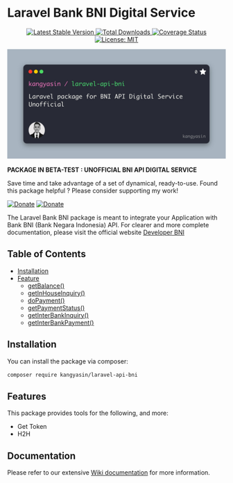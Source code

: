 # Laravel Bank BNI Digital Service

<p style="text-align: center;">
    <a href="https://github.com/kangyasin/laravel-api-bni/releases" title="Latest Stable Version">
        <img src="https://img.shields.io/github/release/kangyasin/laravel-api-bni.svg?style=flat-square" alt="Latest Stable Version">
    </a>
    <a href="https://packagist.org/packages/kangyasin/laravel-api-bni" title="Total Downloads">
        <img src="https://img.shields.io/packagist/dt/kangyasin/laravel-api-bni.svg?style=flat-square" alt="Total Downloads">
    </a>
    <a href="https://coveralls.io/github/kangyasin/laravel-api-bni?branch=main" title="Coverage Status">
        <img src="https://coveralls.io/repos/github/kangyasin/laravel-api-bni/badge.svg?branch=main" alt="Coverage Status">
    </a>
    <a href="/LICENSE.md" title="License: MIT">
        <img src="https://img.shields.io/badge/License-MIT-blue.svg" alt="License: MIT">
    </a>
</p>

![Laravel API BNI by Kang Yasin](/laravel-api-bni.jpg)

**PACKAGE IN BETA-TEST : UNOFFICIAL BNI API DIGITAL SERVICE**  

Save time and take advantage of a set of dynamical, ready-to-use.
Found this package helpful ? Please consider supporting my work!

[![Donate](https://img.shields.io/badge/Buy_me_a-Ko--fi-ff5f5f.svg)](https://ko-fi.com/kangyasin)
[![Donate](https://img.shields.io/badge/Donate_on-PayPal-green.svg)](https://paypal.me/kangyasin)

The Laravel Bank BNI package is meant to integrate your Application with Bank BNI (Bank Negara Indonesia) API. For clearer and more complete documentation, please visit the official website [Developer BNI](https://digitalservices.bni.co.id)

## Table of Contents

* [Installation](#installation)
* [Feature](#feature)
  * [getBalance()](#get-balance)
  * [getInHouseInquiry()](#get-inhouse-inquiry)
  * [doPayment()](#do-payment)
  * [getPaymentStatus()](#get-payment-status)
  * [getInterBankInquiry()](#get-interbank-inquiry)
  * [getInterBankPayment()](#get-interbank-payment)

## Installation

You can install the package via composer:

```bash
composer require kangyasin/laravel-api-bni
```

## Features

This package provides tools for the following, and more:

- Get Token
- H2H

## Documentation

Please refer to our extensive [Wiki documentation](https://github.com/kangyasin/laravel-api-bni/wiki) for more information.
